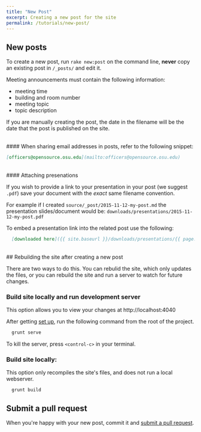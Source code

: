 ```yaml
---
title: "New Post"
excerpt: Creating a new post for the site
permalink: /tutorials/new-post/
---
```

## New posts

To create a new post, run `rake new:post` on the command line, **never** copy an existing post in `/_posts/` and edit it.

Meeting announcements must contain the following information:

- meeting time
- building and room number
- meeting topic
- topic description

If you are manually creating the post, the date in the filename will be the date that the post is published on the site.


<br>
#### When sharing email addresses in posts, refer to the following snippet:

```md
[officers@opensource.osu.edu](mailto:officers@opensource.osu.edu)
```

<br>
#### Attaching presenations

  If you wish to provide a link to your presentation in your post (we suggest `.pdf`)
  save your document with the *exact* same filename convention.

  For example if I created `source/_post/2015-11-12-my-post.md`
  the presentation slides/document would be: `downloads/presentations/2015-11-12-my-post.pdf`

  To embed a presentation link into the related post use the following:
  ```md
    [downloaded here]({{ site.baseurl }}/downloads/presentations/{{ page.path | remove: "_posts/" | replace: '.md', '.pdf' }})
  ```


<br>
## Rebuilding the site after creating a new post

There are two ways to do this. You can rebulid the site, which only updates the files, or you can rebuild the site and run a server to watch for future changes.

### Build site locally and run development server

This option allows you to view your changes at http://localhost:4040

After getting [set up](./setup.md), run the following command from the root of the project.

  ```bash
    grunt serve
  ```

To kill the server, press `<control-c>` in your terminal.

### Build site locally:

This option only recompiles the site's files, and does not run a local webserver.
  ```
    grunt build
  ```


## Submit a pull request

When you're happy with your new post, commit it and [submit a pull request](.github/CONTRIBUTING.md).
